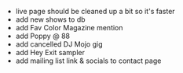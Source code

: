 - live page should be cleaned up a bit so it's faster
- add new shows to db
- add Fav Color Magazine mention
- add Poppy @ 88
- add cancelled DJ Mojo gig
- add Hey Exit sampler
- add mailing list link & socials to contact page